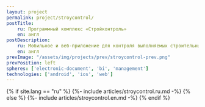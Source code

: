 ```yaml
---
layout: project
permalink: project/stroycontrol/    
postTitle: 
    ru: Программный комплекс «Стройконтроль»
    en: англ
postDescription: 
    ru: Мобильное и веб-приложение для контроля выполняемых строительных работ. Позволяет ставить и проверять задачи с помощью мобильных устройств в реальном времени
    en: англ
prevImage: "/assets/img/projects/prev/stroycontrol-prev.png"
prevPosition: left
spheres: ['electronic-document', 'bi', 'management']
technologies: ['android', 'ios', 'web']
---
```


{% if site.lang == "ru" %}
{%- include articles/stroycontrol.ru.md -%}
{% else %}
{%- include articles/stroycontrol.en.md -%}
{% endif %}
